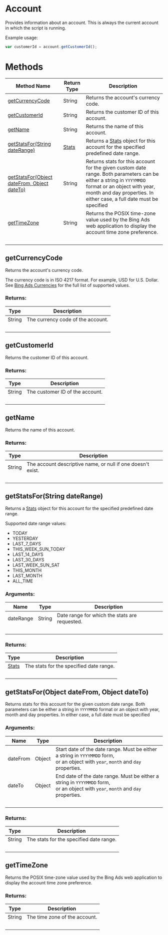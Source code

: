 # Account
Provides information about an account. This is always the current account in which the script is running.

Example usage:
```javascript
var customerId = account.getCustomerId();
```

# Methods
|Method Name|Return Type|Description|
|-|-|-
[getCurrencyCode](#getcurrencycode)|String|Returns the account's currency code.
[getCustomerId](#getcustomerid)|String|Returns the customer ID of this account.
[getName](#getname)|String|Returns the name of this account.
[getStatsFor(String dateRange)](#getstatsfor~string-daterange~)|[Stats](./Stats)|Returns a [Stats](./Stats) object for this account for the specified predefined date range.
[getStatsFor(Object dateFrom, Object dateTo)](#getstatsfor~object-datefrom_-object-dateto~)|String|Returns stats for this account for the given custom date range. Both parameters can be either a  string in `YYYYMMDD` format or an object with year, month and day properties. In either case, a full date must be specified<br />
[getTimeZone](#gettimezone)|String|Returns the POSIX time-zone value used by the Bing Ads web application to display the account time zone preference. <br />
&nbsp;|&nbsp;|&nbsp;

## <a name="getcurrencycode"></a>getCurrencyCode
Returns the account's currency code. 

The currency code is in ISO 4217 format. For example, USD for U.S. Dollar. See [Bing Ads Currencies](https://docs.microsoft.com/en-us/bingads/guides/currencies) for the full list of supported values. 


### Returns:
|Type|Description|
|-|-
String|The currency code of the account.
&nbsp;|&nbsp;
## <a name="getcustomerid"></a>getCustomerId
Returns the customer ID of this account.
### Returns:
|Type|Description|
|-|-
String|The customer ID of the account.
&nbsp;|&nbsp;
## <a name="getname"></a>getName
Returns the name of this account.
### Returns:
|Type|Description|
|-|-
String|The account descriptive name, or null if one doesn't exist.
&nbsp;|&nbsp;
## <a name="getstatsfor~string-daterange~"></a>getStatsFor(String dateRange)
Returns a [Stats](./Stats) object for this account for the specified predefined date range.

Supported date range values:

- TODAY
- YESTERDAY
- LAST_7_DAYS
- THIS_WEEK_SUN_TODAY
- LAST_14_DAYS
- LAST_30_DAYS
- LAST_WEEK_SUN_SAT
- THIS_MONTH
- LAST_MONTH
- ALL_TIME

### Arguments:
|Name|Type|Description|
|-|-|-
dateRange|String|Date range for which the stats are requested.
&nbsp;|&nbsp;|&nbsp;
### Returns:
|Type|Description|
|-|-
[Stats](./Stats)|The stats for the specified date range.
&nbsp;|&nbsp;
## <a name="getstatsfor~object-datefrom_-object-dateto~"></a>getStatsFor(Object dateFrom, Object dateTo)
Returns stats for this account for the given custom date range. Both parameters can be either a  string in `YYYYMMDD` format or an object with year, month and day properties. In either case, a full date must be specified

### Arguments:
|Name|Type|Description|
|-|-|-
dateFrom|Object|Start date of the date range. Must be either a string in <code>YYYYMMDD</code> form,<br />                 or an object with <code>year</code>, <code>month</code> and <code>day</code> properties.
dateTo|Object|End date of the date range. Must be either a string in <code>YYYYMMDD</code> form,<br />                 or an object with <code>year</code>, <code>month</code> and <code>day</code> properties.
&nbsp;|&nbsp;|&nbsp;
### Returns:
|Type|Description|
|-|-
String|The stats for the specified date range.
&nbsp;|&nbsp;
## <a name="gettimezone"></a>getTimeZone
Returns the POSIX time-zone value used by the Bing Ads web application to display the account time zone preference. 

### Returns:
|Type|Description|
|-|-
String|The time zone of the account.
&nbsp;|&nbsp;
